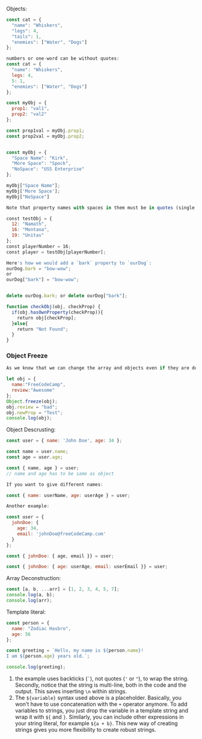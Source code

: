 
Objects:
```js
const cat = {
  "name": "Whiskers",
  "legs": 4,
  "tails": 1,
  "enemies": ["Water", "Dogs"]
};

numbers or one-word can be without quotes:
const cat = {
  "name": "Whiskers",
  legs: 4,
  5: 1,
  "enemies": ["Water", "Dogs"]
};

const myObj = {
  prop1: "val1",
  prop2: "val2"
};

const prop1val = myObj.prop1;
const prop2val = myObj.prop2;


const myObj = {
  "Space Name": "Kirk",
  "More Space": "Spock",
  "NoSpace": "USS Enterprise"
};

myObj["Space Name"];
myObj['More Space'];
myObj["NoSpace"]

Note that property names with spaces in them must be in quotes (single or double).

const testObj = {
  12: "Namath",
  16: "Montana",
  19: "Unitas"
};
const playerNumber = 16; 
const player = testObj[playerNumber];

Here's how we would add a `bark` property to `ourDog`:
ourDog.bark = "bow-wow";
or
ourDog["bark"] = "bow-wow";


delete ourDog.bark; or delete ourDog["bark"];

function checkObj(obj, checkProp) {
  if(obj.hasOwnProperty(checkProp)){
    return obj[checkProp];
  }else{
    return "Not Found";
  }
}

```


### Object Freeze
```js
As we know that we can change the array and objects even if they are defined as const:

let obj = {
  name:"FreeCodeCamp",
  review:"Awesome"
};
Object.freeze(obj);
obj.review = "bad";
obj.newProp = "Test";
console.log(obj);

```

Object Descrusting:
```js
const user = { name: 'John Doe', age: 34 };

const name = user.name;
const age = user.age;

const { name, age } = user;
// name and age has to be same as object
```

```js
If you want to give different names:

const { name: userName, age: userAge } = user;
```

```js
Another example:

const user = {
  johnDoe: { 
    age: 34,
    email: 'johnDoe@freeCodeCamp.com'
  }
};

const { johnDoe: { age, email }} = user;

const { johnDoe: { age: userAge, email: userEmail }} = user;
```

Array Deconstruction:
```js
const [a, b, ...arr] = [1, 2, 3, 4, 5, 7];
console.log(a, b);
console.log(arr);
```

Template literal:
```js
const person = {
  name: "Zodiac Hasbro",
  age: 56
};

const greeting = `Hello, my name is ${person.name}!
I am ${person.age} years old.`;

console.log(greeting);
```
1. the example uses backticks (`` ` ``), not quotes (`'` or `"`), to wrap the string. Secondly, notice that the string is multi-line, both in the code and the output. This saves inserting `\n` within strings.
2. The `${variable}` syntax used above is a placeholder. Basically, you won't have to use concatenation with the `+` operator anymore. To add variables to strings, you just drop the variable in a template string and wrap it with `${` and `}`. Similarly, you can include other expressions in your string literal, for example `${a + b}`. This new way of creating strings gives you more flexibility to create robust strings.

